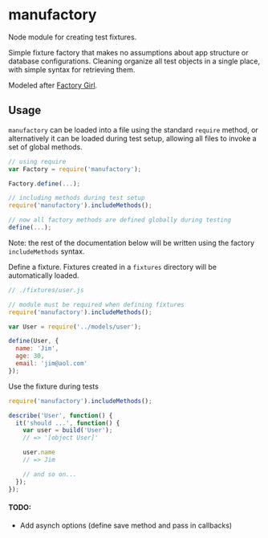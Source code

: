 # manufactory

Node module for creating test fixtures.

Simple fixture factory that makes no assumptions about app structure or database configurations. Cleaning organize all test objects in a single place, with simple syntax for retrieving them.

Modeled after [Factory Girl](https://github.com/thoughtbot/factory_girl).

## Usage

`manufactory` can be loaded into a file using the standard `require` method, or alternatively it can be loaded during test setup, allowing all files to invoke a set of global methods.

```js
// using require
var Factory = require('manufactory');

Factory.define(...);

// including methods during test setup
require('manufactory').includeMethods();

// now all factory methods are defined globally during testing
define(...);
```

Note: the rest of the documentation below will be written using the factory `includeMethods` syntax.

Define a fixture. Fixtures created in a `fixtures` directory will be automatically loaded.

```js
// ./fixtures/user.js

// module must be required when defining fixtures
require('manufactory').includeMethods();

var User = require('../models/user');

define(User, {
  name: 'Jim',
  age: 30,
  email: 'jim@aol.com'
});
```

Use the fixture during tests

```js
require('manufactory').includeMethods();

describe('User', function() {
  it('should ...', function() {
    var user = build('User');
    // => '[object User]'

    user.name
    // => Jim

    // and so on...
  });
});

```

#### TODO:

* Add asynch options (define save method and pass in callbacks)
